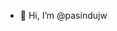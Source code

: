 - 👋 Hi, I’m @pasindujw
<!---
- 👀 I’m interested in ...
- 🌱 I’m currently learning ...
- 💞️ I’m looking to collaborate on ...
- 📫 How to reach me ...


pasindujw/pasindujw is a ✨ special ✨ repository because its `README.md` (this file) appears on your GitHub profile.
You can click the Preview link to take a look at your changes.
--->
